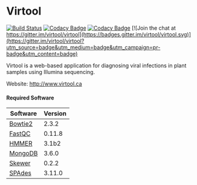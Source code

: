 Virtool
=======

[![Build Status](https://travis-ci.org/virtool/virtool.svg?branch=master)](https://travis-ci.org/virtool/virtool)
[![Codacy Badge](https://api.codacy.com/project/badge/Grade/6b163267c1e74579862474edf3946e12)](https://www.codacy.com/app/virtool/virtool?utm_source=github.com&amp;utm_medium=referral&amp;utm_content=virtool/virtool&amp;utm_campaign=Badge_Grade)
[![Codacy Badge](https://api.codacy.com/project/badge/Coverage/6b163267c1e74579862474edf3946e12)](https://www.codacy.com/app/virtool/virtool?utm_source=github.com&utm_medium=referral&utm_content=virtool/virtool&utm_campaign=Badge_Coverage) [![Join the chat at https://gitter.im/virtool/virtool](https://badges.gitter.im/virtool/virtool.svg)](https://gitter.im/virtool/virtool?utm_source=badge&utm_medium=badge&utm_campaign=pr-badge&utm_content=badge)

Virtool is a web-based application for diagnosing viral infections in plant samples using Illumina sequencing. 
  
Website: http://www.virtool.ca

#### Required Software

| Software                                                            | Version |
|---------------------------------------------------------------------|---------|
| [Bowtie2](http://bowtie-bio.sourceforge.net/bowtie2/index.shtml)    | 2.3.2   |
| [FastQC](https://www.bioinformatics.babraham.ac.uk/projects/fastqc) | 0.11.8  |
| [HMMER](http://hmmer.org/)                                          | 3.1b2   |
| [MongoDB](https://www.mongodb.com/)                                 | 3.6.0   |
| [Skewer](https://github.com/relipmoc/skewer)                        | 0.2.2   |
| [SPAdes](http://cab.spbu.ru/software/spades/)                       | 3.11.0  |
